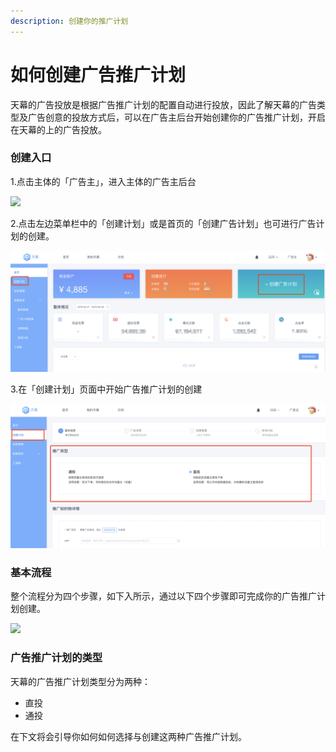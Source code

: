 ```yaml
---
description: 创建你的推广计划
---
```


# 如何创建广告推广计划

天幕的广告投放是根据广告推广计划的配置自动进行投放，因此了解天幕的广告类型及广告创意的投放方式后，可以在广告主后台开始创建你的广告推广计划，开启在天幕的上的广告投放。

### **创建入口**

1.点击主体的「广告主」，进入主体的广告主后台

![](https://cdn.nlark.com/yuque/0/2019/png/254569/1557144498024-4b0e0a18-7b69-480c-9bff-d3aa6000f434.png?x-oss-process=image/resize,w_2000)

2.点击左边菜单栏中的「创建计划」或是首页的「创建广告计划」也可进行广告计划的创建。

![](../../.gitbook/assets/image%20%2822%29.png)

3.在「创建计划」页面中开始广告推广计划的创建

![](../../.gitbook/assets/image%20%288%29.png)

### **基本流程**

整个流程分为四个步骤，如下入所示，通过以下四个步骤即可完成你的广告推广计划创建。

![](https://cdn.nlark.com/yuque/0/2019/png/254569/1557145112374-ea848fa1-b754-433e-afec-a42525bbae85.png?x-oss-process=image/resize,w_2000)

### **广告推广计划的类型**

天幕的广告推广计划类型分为两种：

* 直投
* 通投

在下文将会引导你如何如何选择与创建这两种广告推广计划。  


